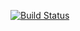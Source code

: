 [![Build Status](https://travis-ci.org/edibleinterfaces/site.svg?branch=master)](https://travis-ci.org/edibleinterfaces/site)

